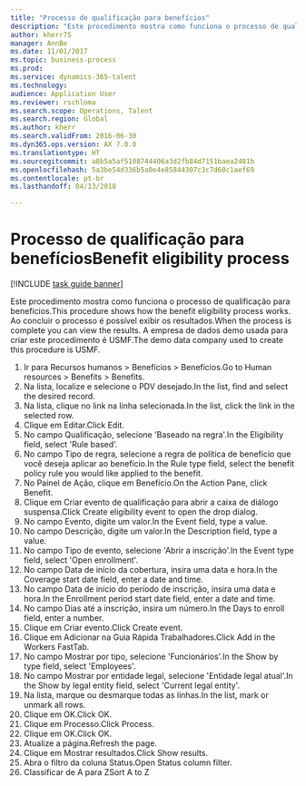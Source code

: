 ```yaml
--- 
title: "Processo de qualificação para benefícios"
description: "Este procedimento mostra como funciona o processo de qualificação para benefícios."
author: kherr75
manager: AnnBe
ms.date: 11/01/2017
ms.topic: business-process
ms.prod: 
ms.service: dynamics-365-talent
ms.technology: 
audience: Application User
ms.reviewer: rschloma
ms.search.scope: Operations, Talent
ms.search.region: Global
ms.author: kherr
ms.search.validFrom: 2016-06-30
ms.dyn365.ops.version: AX 7.0.0
ms.translationtype: HT
ms.sourcegitcommit: a8b5a5af5108744406a3d2fb84d7151baea2481b
ms.openlocfilehash: 5a3be54d336b5a0e4e85844307c3c7d60c1aef69
ms.contentlocale: pt-br
ms.lasthandoff: 04/13/2018

---
```

# <a name="benefit-eligibility-process"></a><span data-ttu-id="73631-103">Processo de qualificação para benefícios</span><span class="sxs-lookup"><span data-stu-id="73631-103">Benefit eligibility process</span></span>

[!INCLUDE [task guide banner](../../includes/task-guide-banner.md)]

<span data-ttu-id="73631-104">Este procedimento mostra como funciona o processo de qualificação para benefícios.</span><span class="sxs-lookup"><span data-stu-id="73631-104">This procedure shows how the benefit eligibility process works.</span></span> <span data-ttu-id="73631-105">Ao concluir o processo é possível exibir os resultados.</span><span class="sxs-lookup"><span data-stu-id="73631-105">When the process is complete you can view the results.</span></span> <span data-ttu-id="73631-106">A empresa de dados demo usada para criar este procedimento é USMF.</span><span class="sxs-lookup"><span data-stu-id="73631-106">The demo data company used to create this procedure is USMF.</span></span>

1. <span data-ttu-id="73631-107">Ir para Recursos humanos > Benefícios > Benefícios.</span><span class="sxs-lookup"><span data-stu-id="73631-107">Go to Human resources > Benefits > Benefits.</span></span>
2. <span data-ttu-id="73631-108">Na lista, localize e selecione o PDV desejado.</span><span class="sxs-lookup"><span data-stu-id="73631-108">In the list, find and select the desired record.</span></span>
3. <span data-ttu-id="73631-109">Na lista, clique no link na linha selecionada.</span><span class="sxs-lookup"><span data-stu-id="73631-109">In the list, click the link in the selected row.</span></span>
4. <span data-ttu-id="73631-110">Clique em Editar.</span><span class="sxs-lookup"><span data-stu-id="73631-110">Click Edit.</span></span>
5. <span data-ttu-id="73631-111">No campo Qualificação, selecione 'Baseado na regra'.</span><span class="sxs-lookup"><span data-stu-id="73631-111">In the Eligibility field, select 'Rule based'.</span></span>
6. <span data-ttu-id="73631-112">No campo Tipo de regra, selecione a regra de política de benefício que você deseja aplicar ao benefício.</span><span class="sxs-lookup"><span data-stu-id="73631-112">In the Rule type field, select the benefit policy rule you would like applied to the benefit.</span></span>
7. <span data-ttu-id="73631-113">No Painel de Ação, clique em Benefício.</span><span class="sxs-lookup"><span data-stu-id="73631-113">On the Action Pane, click Benefit.</span></span>
8. <span data-ttu-id="73631-114">Clique em Criar evento de qualificação para abrir a caixa de diálogo suspensa.</span><span class="sxs-lookup"><span data-stu-id="73631-114">Click Create eligibility event to open the drop dialog.</span></span>
9. <span data-ttu-id="73631-115">No campo Evento, digite um valor.</span><span class="sxs-lookup"><span data-stu-id="73631-115">In the Event field, type a value.</span></span>
10. <span data-ttu-id="73631-116">No campo Descrição, digite um valor.</span><span class="sxs-lookup"><span data-stu-id="73631-116">In the Description field, type a value.</span></span>
11. <span data-ttu-id="73631-117">No campo Tipo de evento, selecione 'Abrir a inscrição'.</span><span class="sxs-lookup"><span data-stu-id="73631-117">In the Event type field, select 'Open enrollment'.</span></span>
12. <span data-ttu-id="73631-118">No campo Data de início da cobertura, insira uma data e hora.</span><span class="sxs-lookup"><span data-stu-id="73631-118">In the Coverage start date field, enter a date and time.</span></span>
13. <span data-ttu-id="73631-119">No campo Data de início do período de inscrição, insira uma data e hora.</span><span class="sxs-lookup"><span data-stu-id="73631-119">In the Enrollment period start date field, enter a date and time.</span></span>
14. <span data-ttu-id="73631-120">No campo Dias até a inscrição, insira um número.</span><span class="sxs-lookup"><span data-stu-id="73631-120">In the Days to enroll field, enter a number.</span></span>
15. <span data-ttu-id="73631-121">Clique em Criar evento.</span><span class="sxs-lookup"><span data-stu-id="73631-121">Click Create event.</span></span>
16. <span data-ttu-id="73631-122">Clique em Adicionar na Guia Rápida Trabalhadores.</span><span class="sxs-lookup"><span data-stu-id="73631-122">Click Add in the Workers FastTab.</span></span>
17. <span data-ttu-id="73631-123">No campo Mostrar por tipo, selecione 'Funcionários'.</span><span class="sxs-lookup"><span data-stu-id="73631-123">In the Show by type field, select 'Employees'.</span></span>
18. <span data-ttu-id="73631-124">No campo Mostrar por entidade legal, selecione 'Entidade legal atual'.</span><span class="sxs-lookup"><span data-stu-id="73631-124">In the Show by legal entity field, select 'Current legal entity'.</span></span>
19. <span data-ttu-id="73631-125">Na lista, marque ou desmarque todas as linhas.</span><span class="sxs-lookup"><span data-stu-id="73631-125">In the list, mark or unmark all rows.</span></span>
20. <span data-ttu-id="73631-126">Clique em OK.</span><span class="sxs-lookup"><span data-stu-id="73631-126">Click OK.</span></span>
21. <span data-ttu-id="73631-127">Clique em Processo.</span><span class="sxs-lookup"><span data-stu-id="73631-127">Click Process.</span></span>
22. <span data-ttu-id="73631-128">Clique em OK.</span><span class="sxs-lookup"><span data-stu-id="73631-128">Click OK.</span></span>
23. <span data-ttu-id="73631-129">Atualize a página.</span><span class="sxs-lookup"><span data-stu-id="73631-129">Refresh the page.</span></span>
24. <span data-ttu-id="73631-130">Clique em Mostrar resultados.</span><span class="sxs-lookup"><span data-stu-id="73631-130">Click Show results.</span></span>
25. <span data-ttu-id="73631-131">Abra o filtro da coluna Status.</span><span class="sxs-lookup"><span data-stu-id="73631-131">Open Status column filter.</span></span>
26. <span data-ttu-id="73631-132">Classificar de A para Z</span><span class="sxs-lookup"><span data-stu-id="73631-132">Sort A to Z</span></span>


